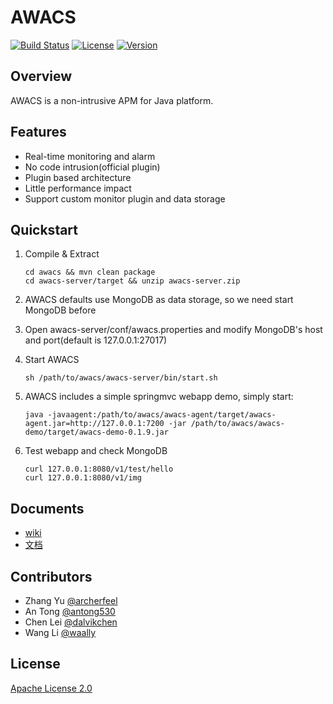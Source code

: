 # AWACS
[![Build Status](https://travis-ci.org/ArcherFeel/AWACS.svg?branch=master)](https://travis-ci.org/ArcherFeel/awacs)
[![License](https://img.shields.io/badge/license-APACHE2-blue.svg)](https://github.com/ArcherFeel/awacs/blob/master/LICENSE)
[![Version](https://img.shields.io/badge/AWACS-0.1.9-orange.svg)](https://github.com/ArcherFeel/awacs/tree/0.1.9)

## Overview

AWACS is a non-intrusive APM for Java platform.

## Features

* Real-time monitoring and alarm
* No code intrusion(official plugin)
* Plugin based architecture
* Little performance impact
* Support custom monitor plugin and data storage

## Quickstart

1. Compile & Extract

	```
	cd awacs && mvn clean package
	cd awacs-server/target && unzip awacs-server.zip
	```

2. AWACS defaults use MongoDB as data storage, so we need start MongoDB before
 
3. Open awacs-server/conf/awacs.properties and modify MongoDB's host and port(default is 127.0.0.1:27017)

4. Start AWACS

	```
	sh /path/to/awacs/awacs-server/bin/start.sh
	```
	
5. AWACS includes a simple springmvc webapp demo, simply start:

	```
	java -javaagent:/path/to/awacs/awacs-agent/target/awacs-agent.jar=http://127.0.0.1:7200 -jar /path/to/awacs/awacs-demo/target/awacs-demo-0.1.9.jar
	```

6. Test webapp and check MongoDB

	```
	curl 127.0.0.1:8080/v1/test/hello
	curl 127.0.0.1:8080/v1/img
	```

## Documents

* [wiki]()
* [文档](https://github.com/archerfeel/awacs/wiki/Home_zh_CN)

## Contributors

* Zhang Yu [@archerfeel](https://github.com/archerfeel)
* An Tong [@antong530](https://github.com/antong530)
* Chen Lei [@dalvikchen](https://github.com/dalvikchen)
* Wang Li [@waally](https://github.com/waally)

## License

[Apache License 2.0](http://www.apache.org/licenses/LICENSE-2.0)

